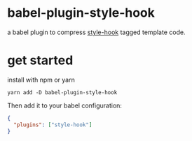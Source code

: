 # babel-plugin-style-hook
a babel plugin to compress [style-hook](https://github.com/style-hook/style-hook) tagged template code.

# get started
install with npm or yarn
```
yarn add -D babel-plugin-style-hook
```
Then add it to your babel configuration:
```json
{
  "plugins": ["style-hook"]
}
```
